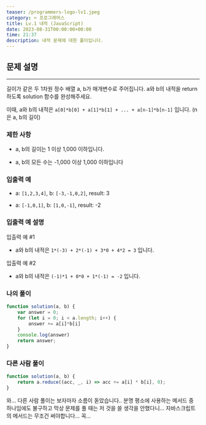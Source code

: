 ```yaml
---
teaser: /programmers-logo-lv1.jpeg
category: ⌨️ 프로그래머스
title: Lv.1 내적 (JavaScript)
date: 2023-08-31T00:00:00+00:00
time: 21:37
description: 내적 문제에 대한 풀이입니다.
---
```


## 문제 설명

---

길이가 같은 두 1차원 정수 배열 a, b가 매개변수로 주어집니다. a와 b의 내적을 return 하도록 solution 함수를 완성해주세요.

이때, a와 b의 내적은 `a[0]*b[0] + a[1]*b[1] + ... + a[n-1]*b[n-1]` 입니다. (n은 a, b의 길이)

### 제한 사항

- a, b의 길이는 1 이상 1,000 이하입니다.

- a, b의 모든 수는 -1,000 이상 1,000 이하입니다

### 입출력 예

- a: `[1,2,3,4]`, b: `[-3,-1,0,2]`, result: 3

- a: `[-1,0,1]`, b: `[1,0,-1]`, result: -2

### 입출력 예 설명

입출력 예 #1

- a와 b의 내적은 `1*(-3) + 2*(-1) + 3*0 + 4*2 = 3` 입니다.

입출력 예 #2

- a와 b의 내적은 `(-1)*1 + 0*0 + 1*(-1) = -2` 입니다.

### 나의 풀이

```JavaScript
function solution(a, b) {
    var answer = 0;
    for (let i = 0; i < a.length; i++) {
        answer += a[i]*b[i]
    }
    console.log(answer)
    return answer;
}
```

### 다른 사람 풀이

```JavaScript
function solution(a, b) {
    return a.reduce((acc, _, i) => acc += a[i] * b[i], 0);
}
```

와... 다른 사람 풀이는 보자마자 소름이 돋았습니다.. 분명 평소에 사용하는 메서드 중 하나임에도 불구하고 막상 문제를 풀 때는 저 것을 쓸 생각을 안했다니... 자바스크립트의 메서드는 무조건 써야합니다... 꼭...
